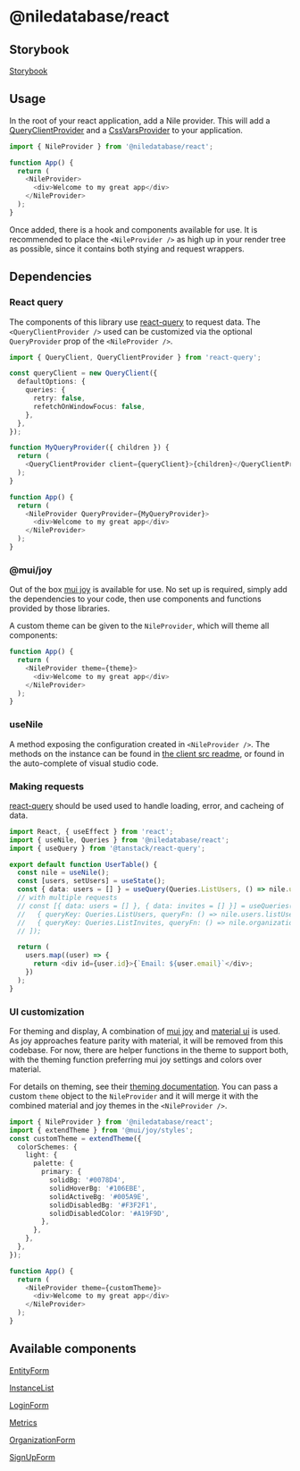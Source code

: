 # @niledatabase/react

## Storybook

[Storybook](https://storybook.thenile.dev)

## Usage

In the root of your react application, add a Nile provider. This will add a [QueryClientProvider](https://tanstack.com/query/v4/docs/quick-start) and a [CssVarsProvider](https://mui.com/joy-ui/getting-started/usage/) to your application.

```typescript
import { NileProvider } from '@niledatabase/react';

function App() {
  return (
    <NileProvider>
      <div>Welcome to my great app</div>
    </NileProvider>
  );
}
```

Once added, there is a hook and components available for use. It is recommended to place the `<NileProvider />` as high up in your render tree as possible, since it contains both stying and request wrappers.

## Dependencies

### React query

The components of this library use [react-query](https://react-query.tanstack.com/) to request data. The `<QueryClientProvider />` used can be customized via the optional `QueryProvider` prop of the `<NileProvider />`.

```typescript
import { QueryClient, QueryClientProvider } from 'react-query';

const queryClient = new QueryClient({
  defaultOptions: {
    queries: {
      retry: false,
      refetchOnWindowFocus: false,
    },
  },
});

function MyQueryProvider({ children }) {
  return (
    <QueryClientProvider client={queryClient}>{children}</QueryClientProvider>
  );
}

function App() {
  return (
    <NileProvider QueryProvider={MyQueryProvider}>
      <div>Welcome to my great app</div>
    </NileProvider>
  );
}
```

### @mui/joy

Out of the box [mui joy](https://mui.com/joy-ui/getting-started/overview/) is available for use. No set up is required, simply add the dependencies to your code, then use components and functions provided by those libraries.

A custom theme can be given to the `NileProvider`, which will theme all components:

```typescript
function App() {
  return (
    <NileProvider theme={theme}>
      <div>Welcome to my great app</div>
    </NileProvider>
  );
}
```

### useNile

A method exposing the configuration created in `<NileProvider />`. The methods on the instance can be found in [the client src readme](../../lib/nile/src/README.md), or found in the auto-complete of visual studio code.

### Making requests

[react-query](https://react-query.tanstack.com/) should be used used to handle loading, error, and cacheing of data.

```typescript
import React, { useEffect } from 'react';
import { useNile, Queries } from '@niledatabase/react';
import { useQuery } from '@tanstack/react-query';

export default function UserTable() {
  const nile = useNile();
  const [users, setUsers] = useState();
  const { data: users = [] } = useQuery(Queries.ListUsers, () => nile.users.listUsers());
  // with multiple requests
  // const [{ data: users = [] }, { data: invites = [] }] = useQueries([
  //   { queryKey: Queries.ListUsers, queryFn: () => nile.users.listUsers({}) },
  //   { queryKey: Queries.ListInvites, queryFn: () => nile.organizations.listInvites({}) },
  // ]);

  return (
    users.map((user) => {
      return <div id={user.id}>{`Email: ${user.email}`</div>;
    })
  );
}
```

### UI customization

For theming and display, A combination of [mui joy](https://mui.com/joy-ui/getting-started/overview/) and [material ui](https://mui.com/material-ui/getting-started/overview/) is used. As joy approaches feature parity with material, it will be removed from this codebase. For now, there are helper functions in the theme to support both, with the theming function preferring mui joy settings and colors over material.

For details on theming, see their [theming documentation](https://mui.com/joy-ui/customization/approaches/). You can pass a custom `theme` object to the `NileProvider` and it will merge it with the combined material and joy themes in the `<NileProvider />`.

```typescript
import { NileProvider } from '@niledatabase/react';
import { extendTheme } from '@mui/joy/styles';
const customTheme = extendTheme({
  colorSchemes: {
    light: {
      palette: {
        primary: {
          solidBg: '#0078D4',
          solidHoverBg: '#106EBE',
          solidActiveBg: '#005A9E',
          solidDisabledBg: '#F3F2F1',
          solidDisabledColor: '#A19F9D',
        },
      },
    },
  },
});

function App() {
  return (
    <NileProvider theme={customTheme}>
      <div>Welcome to my great app</div>
    </NileProvider>
  );
}
```

## Available components

[EntityForm](./src/components/EntityForm/README.md)

[InstanceList](./src/components/InstanceList/README.md)

[LoginForm](./src/components/LoginForm/README.md)

[Metrics](./src/components/Metrics/README.md)

[OrganizationForm](./src/components/OrganizationForm/README.md)

[SignUpForm](./src/components/SignUpForm/README.md)
